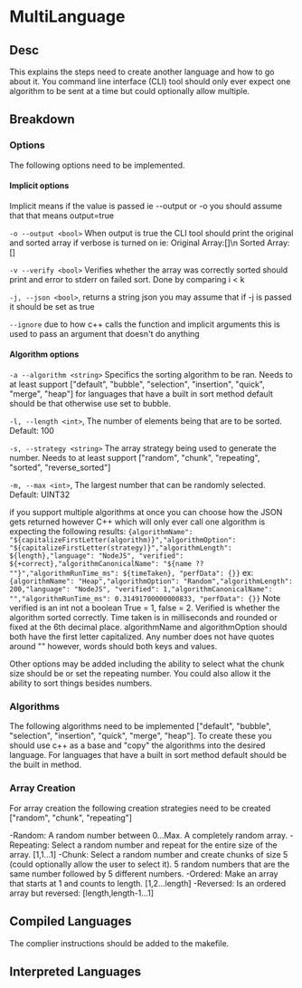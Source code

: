 # MultiLanguage

## Desc

This explains the steps need to create another language and how to go about it. You command line interface (CLI) tool should only ever expect one algorithm to be sent at a time but could optionally allow multiple.

## Breakdown

### Options

The following options need to be implemented.

#### Implicit options

Implicit means if the value is passed ie --output or -o you should assume that that means output=true

`-o --output <bool>` When output is true the CLI tool should print the original and sorted array if verbose is turned on ie: Original Array:[]\n Sorted Array:[]

`-v --verify <bool>` Verifies whether the array was correctly sorted should print and error to stderr on failed sort. Done by comparing i < k

`-j, --json <bool>`, returns a string json you may assume that if -j is passed it should be set as true

`--ignore` due to how c++ calls the function and implicit arguments this is used to pass an argument that doesn't do anything

#### Algorithm options

`-a --algorithm <string>` Specifics the sorting algorithm to be ran. Needs to at least support ["default", "bubble", "selection", "insertion", "quick", "merge", "heap"] for languages that have a built in sort method default should be that otherwise use set to bubble.

`-l, --length <int>`, The number of elements being that are to be sorted. Default: 100

`-s, --strategy <string>` The array strategy being used to generate the number. Needs to at least support ["random", "chunk", "repeating", "sorted", "reverse_sorted"]

`-m, --max <int>`, The largest number that can be randomly selected. Default: UINT32

if you support multiple algorithms at once you can choose how the JSON gets returned however C++ which will only ever call one algorithm is expecting the following results: `{algorithmName": "${capitalizeFirstLetter(algorithm)}","algorithmOption": "${capitalizeFirstLetter(strategy)}","algorithmLength": ${length},"language": "NodeJS", "verified": ${+correct},"algorithmCanonicalName": "${name ?? ""}","algorithmRunTime_ms": ${timeTaken}, "perfData": {}}` ex: `{algorithmName": "Heap","algorithmOption": "Random","algorithmLength": 200,"language": "NodeJS", "verified": 1,"algorithmCanonicalName": "","algorithmRunTime_ms": 0.31491700000000833, "perfData": {}}` Note verified is an int not a boolean True = 1, false = 2. Verified is whether the algorithm sorted correctly. Time taken is in milliseconds and rounded or fixed at the 6th decimal place. algorithmName and algorithmOption should both have the first letter capitalized. Any number does not have quotes around "" however, words should both keys and values.

Other options may be added including the ability to select what the chunk size should be or set the repeating number. You could also allow it the ability to sort things besides numbers.

### Algorithms

The following algorithms need to be implemented ["default", "bubble", "selection", "insertion", "quick", "merge", "heap"]. To create these you should use c++ as a base and "copy" the algorithms into the desired language. For languages that have a built in sort method default should be the built in method.

### Array Creation

For array creation the following creation strategies need to be created ["random", "chunk", "repeating"]

-Random: A random number between 0...Max. A completely random array.
-Repeating: Select a random number and repeat for the entire size of the array. [1,1...1]
-Chunk: Select a random number and create chunks of size 5 (could optionally allow the user to select it). 5 random numbers that are the same number followed by 5 different numbers.
-Ordered: Make an array that starts at 1 and counts to length. [1,2...length]
-Reversed: Is an ordered array but reversed: [length,length-1...1]

## Compiled Languages

The complier instructions should be added to the makefile.

## Interpreted Languages
